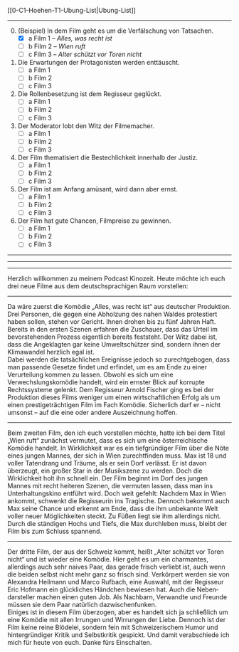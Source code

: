 [[0-C1-Hoehen-T1-Ubung-List|Ubung-List]]

---

0. (Beispiel) In dem Film geht es um die Verfälschung von Tatsachen.  
   - [x] a Film 1 – *Alles, was recht ist*  
   - [ ] b Film 2 – *Wien ruft*  
   - [ ] c Film 3 – *Alter schützt vor Toren nicht*

1. Die Erwartungen der Protagonisten werden enttäuscht.  
   - [ ] a Film 1  
   - [ ] b Film 2  
   - [ ] c Film 3  

2. Die Rollenbesetzung ist dem Regisseur geglückt.  
   - [ ] a Film 1  
   - [ ] b Film 2  
   - [ ] c Film 3  

3. Der Moderator lobt den Witz der Filmemacher.  
   - [ ] a Film 1  
   - [ ] b Film 2  
   - [ ] c Film 3  

4. Der Film thematisiert die Bestechlichkeit innerhalb der Justiz.  
   - [ ] a Film 1  
   - [ ] b Film 2  
   - [ ] c Film 3  

5. Der Film ist am Anfang amüsant, wird dann aber ernst.  
   - [ ] a Film 1  
   - [ ] b Film 2  
   - [ ] c Film 3  

6. Der Film hat gute Chancen, Filmpreise zu gewinnen.  
   - [ ] a Film 1  
   - [ ] b Film 2  
   - [ ] c Film 3  

---
---
---

Herzlich willkommen zu meinem Podcast Kinozeit. Heute möchte ich euch drei neue Filme aus dem deutschsprachigen Raum vorstellen:  

---

Da wäre zuerst die Komödie „Alles, was recht ist“ aus deutscher Produktion. Drei Personen, die gegen eine Abholzung des nahen Waldes protestiert haben sollen, stehen vor Gericht. Ihnen drohen bis zu fünf Jahren Haft. Bereits in den ersten Szenen erfahren die Zuschauer, dass das Urteil im bevorstehenden Prozess eigentlich bereits feststeht. Der Witz dabei ist, dass die Angeklagten gar keine Umweltschützer sind, sondern ihnen der Klimawandel herzlich egal ist.  
Dabei werden die tatsächlichen Ereignisse jedoch so zurechtgebogen, dass man passende Gesetze findet und erfindet, um es am Ende zu einer Verurteilung kommen zu lassen. Obwohl es sich um eine Verwechslungskomödie handelt, wird ein ernster Blick auf korrupte Rechtssysteme gelenkt. Dem Regisseur Arnold Fischer ging es bei der Produktion dieses Films weniger um einen wirtschaftlichen Erfolg als um einen prestigeträchtigen Film im Fach Komödie. Sicherlich darf er – nicht umsonst – auf die eine oder andere Auszeichnung hoffen.  

---

Beim zweiten Film, den ich euch vorstellen möchte, hatte ich bei dem Titel „Wien ruft“ zunächst vermutet, dass es sich um eine österreichische Komödie handelt. In Wirklichkeit war es ein tiefgründiger Film über die Nöte eines jungen Mannes, der sich in Wien zurechtfinden muss. Max ist 18 und voller Tatendrang und Träume, als er sein Dorf verlässt. Er ist davon überzeugt, ein großer Star in der Musikszene zu werden. Doch die Wirklichkeit holt ihn schnell ein. Der Film beginnt im Dorf des jungen Mannes mit recht heiteren Szenen, die vermuten lassen, dass man ins Unterhaltungskino entführt wird. Doch weit gefehlt: Nachdem Max in Wien ankommt, schwenkt die Regisseurin ins Tragische. Dennoch bekommt auch Max seine Chance und erkennt am Ende, dass die ihm unbekannte Welt voller neuer Möglichkeiten steckt. Zu Füßen liegt sie ihm allerdings nicht.  
Durch die ständigen Hochs und Tiefs, die Max durchleben muss, bleibt der Film bis zum Schluss spannend.  

---

Der dritte Film, der aus der Schweiz kommt, heißt „Alter schützt vor Toren nicht“ und ist wieder eine Komödie. Hier geht es um ein charmantes, allerdings auch sehr naives Paar, das gerade frisch verliebt ist, auch wenn die beiden selbst nicht mehr ganz so frisch sind. Verkörpert werden sie von Alexandra Heilmann und Marco Rufbach, eine Auswahl, mit der Regisseur Eric Hofmann ein glückliches Händchen bewiesen hat. Auch die Neben­darsteller machen einen guten Job. Als Nachbarn, Verwandte und Freunde müssen sie dem Paar natürlich dazwischenfunken.  
Einiges ist in diesem Film überzogen, aber es handelt sich ja schließlich um eine Komödie mit allen Irrungen und Wirrungen der Liebe. Dennoch ist der Film keine reine Blödelei, sondern fein mit Schweizerischem Humor und hintergründiger Kritik und Selbstkritik gespickt. Und damit verabschiede ich mich für heute von euch. Danke fürs Einschalten.